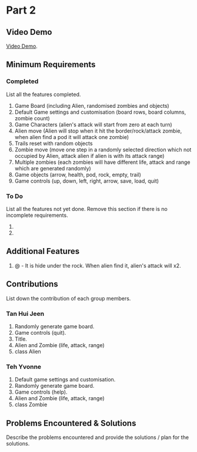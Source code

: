 # Part 2

## Video Demo

[Video Demo](https://youtube.com).

## Minimum Requirements

### Completed

List all the features completed.

1. Game Board (including Alien, randomised zombies and objects)
2. Default Game settings and customisation (board rows, board columns, zombie count)
3. Game Characters (alien's attack will start from zero at each turn)
4. Alien move (Alien will stop when it hit the border/rock/attack zombie, when alien find a pod it will attack one zombie)
5. Trails reset with random objects
6. Zombie move (move one step in a randomly selected direction which not occupied by Alien, attack alien if alien is with its attack range)
7. Multiple zombies (each zombies will have different life, attack and range which are generated randomly)
8. Game objects (arrow, health, pod, rock, empty, trail)
9. Game controls (up, down, left, right, arrow, save, load, quit)


### To Do

List all the features not yet done. Remove this section if there is no incomplete requirements.

1. 
2. 

## Additional Features

1. @ - It is hide under the rock. When alien find it, alien's attack will x2.

## Contributions

List down the contribution of each group members.


### Tan Hui Jeen

1. Randomly generate game board.
2. Game controls (quit).
3. Title.
4. Alien and Zombie (life, attack, range)
5. class Alien

### Teh Yvonne

1. Default game settings and customisation.
2. Randomly generate game board.
3. Game controls (help).
4. Alien and Zombie (life, attack, range)
5. class Zombie


## Problems Encountered & Solutions

Describe the problems encountered and provide the solutions / plan for the solutions.